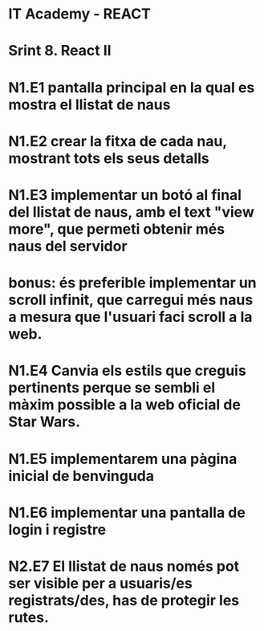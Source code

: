 # IT Academy - REACT
# Srint 8. React II
#
# N1.E1 pantalla principal en la qual es mostra el llistat de naus
#
# N1.E2 crear la fitxa de cada nau, mostrant tots els seus detalls
#
# N1.E3 implementar un botó al final del llistat de naus, amb el text "view more", que permeti obtenir més naus del servidor
#       bonus: és preferible implementar un scroll infinit, que carregui més naus a mesura que l'usuari faci scroll a la web.
#
# N1.E4 Canvia els estils que creguis pertinents perque se sembli el màxim possible a la web oficial de Star Wars.
#
# N1.E5 implementarem una pàgina inicial de benvinguda
#
# N1.E6 implementar una pantalla de login i registre
#
# N2.E7 El llistat de naus només pot ser visible per a usuaris/es registrats/des, has de protegir les rutes.

